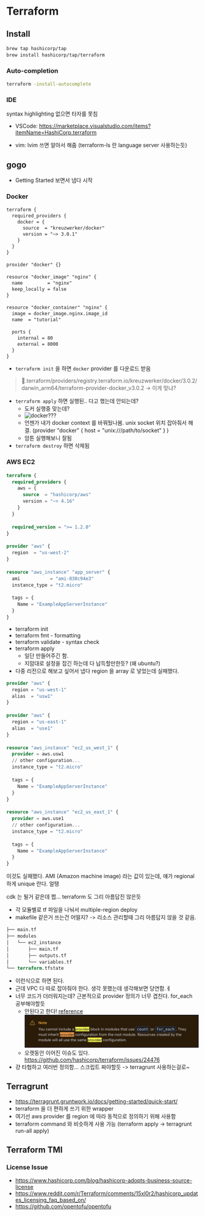 # Terraform

## Install

```bash
brew tap hashicorp/tap
brew install hashicorp/tap/terraform
```

### Auto-completion

```bash
terraform -install-autocomplete
```

### IDE

syntax highlighting 없으면 타자를 못침

- VSCode: https://marketplace.visualstudio.com/items?itemName=HashiCorp.terraform

- vim: lvim 쓰면 알아서 해줌 (terraform-ls 란 language server 사용하는듯)


## gogo

- Getting Started 보면서 냅다 시작

### Docker

```hcl
terraform {
  required_providers {
    docker = {
      source  = "kreuzwerker/docker"
      version = "~> 3.0.1"
    }
  }
}

provider "docker" {}

resource "docker_image" "nginx" {
  name         = "nginx"
  keep_locally = false
}

resource "docker_container" "nginx" {
  image = docker_image.nginx.image_id
  name  = "tutorial"

  ports {
    internal = 80
    external = 8000
  }
}

```

- `terraform init` 을 하면 `docker` provider 를 다운로드 받음
> .terraform/providers/registry.terraform.io/kreuzwerker/docker/3.0.2/darwin_arm64/terraform-provider-docker_v3.0.2 -> 이게 맞냐?
- `terraform apply` 하면 실행된.. 다고 했는데 안되는데? 
  - 도커 실행중 맞는데?
  - ![docker???](docker-ok.png)
  - 언젠가 내가 docker context 를 바꿔뒀나봄. unix socket 위치 잡아줘서 해결. (provider "docker" { host = "unix:///path/to/socket" } )
  - 암튼 실행해보니 잘됨
- `terraform destroy` 하면 삭제됨

### AWS EC2

```terraform
terraform {
  required_providers {
    aws = {
      source  = "hashicorp/aws"
      version = "~> 4.16"
    }
  }

  required_version = ">= 1.2.0"
}

provider "aws" {
  region  = "us-west-2"
}

resource "aws_instance" "app_server" {
  ami           = "ami-830c94e3"
  instance_type = "t2.micro"

  tags = {
    Name = "ExampleAppServerInstance"
  }
}
```

- terraform init
- terraform fmt - formatting
- terraform validate - syntax check
- terraform apply
  - 일단 만들어주긴 함. 
  - 지맘대로 설정을 잡긴 하는데 다 납득할만한듯? (왜 ubuntu?)
- 다중 리전으로 해보고 싶어서 냅다 region 을 array 로 넣었는데 실패했다.
```terraform
provider "aws" {
  region = "us-west-1"
  alias  = "usw1"
}

provider "aws" {
  region = "us-east-1"
  alias  = "use1"
}

resource "aws_instance" "ec2_us_west_1" {
  provider = aws.usw1
  // other configuration...
  instance_type = "t2.micro"

  tags = {
    Name = "ExampleAppServerInstance"
  }
}

resource "aws_instance" "ec2_us_east_1" {
  provider = aws.use1
  // other configuration...
  instance_type = "t2.micro"

  tags = {
    Name = "ExampleAppServerInstance"
  }
}
```
이것도 실패했다. AMI (Amazon machine image) 라는 값이 있는데, 얘가 regional 하게 unique 란다. 얼탱

cdk 는 될거 같은데 쩝... terraform 도 그리 아름답진 않은듯

- 각 모듈별로 tf 파일을 나눠서 multiple-region deploy
- makefile 같은거 쓰는건 어떨지? -> 리소스 관리할때 그리 아름답지 않을 것 같음.  

```terraform
├── main.tf
├── modules
│   └── ec2_instance
│       ├── main.tf
│       ├── outputs.tf
│       └── variables.tf
└── terraform.tfstate
```

- 이런식으로 하면 된다. 
- 근데 VPC 다 따로 잡아줘야 한다. 생각 못했는데 생각해보면 당연함.ㅔ
- 너무 코드가 더러워지는데? 근본적으로 provider 정의가 너무 겹친다. for_each 공부해야할듯
  - 안된다고 한다! [reference](https://developer.hashicorp.com/terraform/tutorials/configuration-language/for-each) ![terraform-for-each-does-not-support-on-provider](image.png) 
  - 오랫동안 이어진 이슈도 있다. https://github.com/hashicorp/terraform/issues/24476
- 걍 타협하고 여러번 정의함... 스크립트 짜야할듯 -> terragrunt 사용하는걸로~

## Terragrunt

- https://terragrunt.gruntwork.io/docs/getting-started/quick-start/
- terraform 을 더 편하게 쓰기 위한 wrapper
- 여기선 aws provider 를 region 에 따라 동적으로 정의하기 위해 사용함
- terraform command 와 비슷하게 사용 가능 (terraform apply -> terragrunt run-all apply)




## Terraform TMI

### License Issue

- https://www.hashicorp.com/blog/hashicorp-adopts-business-source-license
- https://www.reddit.com/r/Terraform/comments/15xl0r2/hashicorp_updates_licensing_faq_based_on/
- https://github.com/opentofu/opentofu
